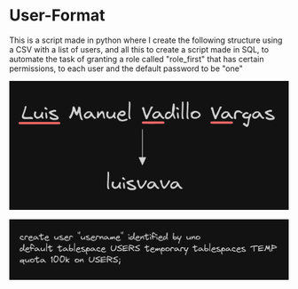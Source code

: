 # User-Format
This is a script made in python where I create the following structure using a CSV with a list of users, and all this to create a script made in SQL, 
to automate the task of granting a role called "role_first" that has certain permissions, to each user and the default password to be "one"

![](https://raw.githubusercontent.com/Lowyy12/User-Format/main/captura_usuario.png)

![](https://raw.githubusercontent.com/Lowyy12/User-Format/main/SQL.png)


